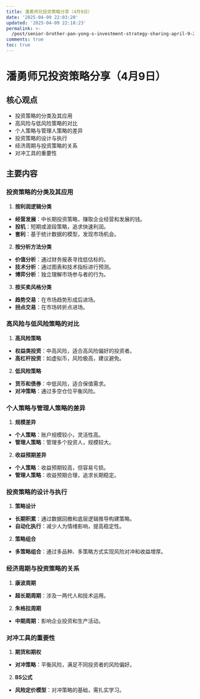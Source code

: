 ```yaml
---
title: 潘勇师兄投资策略分享（4月9日）
date: '2025-04-09 22:03:20'
updated: '2025-04-09 22:18:23'
permalink: >-
  /post/senior-brother-pan-yong-s-investment-strategy-sharing-april-9-2m538l.html
comments: true
toc: true
---
```




# 潘勇师兄投资策略分享（4月9日）

## 核心观点

* 投资策略的分类及其应用
* 高风险与低风险策略的对比
* 个人策略与管理人策略的差异
* 投资策略的设计与执行
* 经济周期与投资策略的关系
* 对冲工具的重要性

## 主要内容

### 投资策略的分类及其应用

1. **按利润逻辑分类**

* **经营发展**：中长期投资策略，赚取企业经营和发展的钱。
* **投机**：短期或波段策略，追求快速利润。
* **套利**：基于统计数据的模型，发现市场机会。

2. **按分析方法分类**

* **价值分析**：通过财务报表寻找低估标的。
* **技术分析**：通过图表和技术指标进行预测。
* **博弈分析**：独立理解市场参与者的行为。

3. **按买卖风格分类**

* **趋势交易**：在市场趋势形成后进场。
* **拐点交易**：在市场转折点进场。

### 高风险与低风险策略的对比

1. **高风险策略**

* **权益类投资**：中高风险，适合高风险偏好的投资者。
* **高杠杆投资**：如虚拟币，风险极高，建议避免。

2. **低风险策略**

* **货币和债券**：中低风险，适合保值需求。
* **对冲策略**：通过多空仓位平衡风险。

### 个人策略与管理人策略的差异

1. **规模差异**

* **个人策略**：账户规模较小，灵活性高。
* **管理人策略**：管理多个投资人，规模较大。

2. **收益预期差异**

* **个人策略**：收益预期较高，但容易亏损。
* **管理人策略**：收益预期合理，追求长期稳定。

### 投资策略的设计与执行

1. **策略设计**

* **长期积累**：通过数据回撤和底层逻辑推导构建策略。
* **自动化执行**：减少人为情绪影响，提高稳定性。

2. **策略组合**

* **多策略组合**：通过多品种、多策略方式实现风险对冲和收益增厚。

### 经济周期与投资策略的关系

1. **康波周期**

* **超长期周期**：涉及一两代人和技术运用。

2. **朱格拉周期**

* **中期周期**：影响企业投资和生产活动。

### 对冲工具的重要性

1. **期货和期权**

* **对冲策略**：平衡风险，满足不同投资者的风险偏好。

2. **BS公式**

* **风险定价模型**：对冲策略的基础，需扎实学习。
